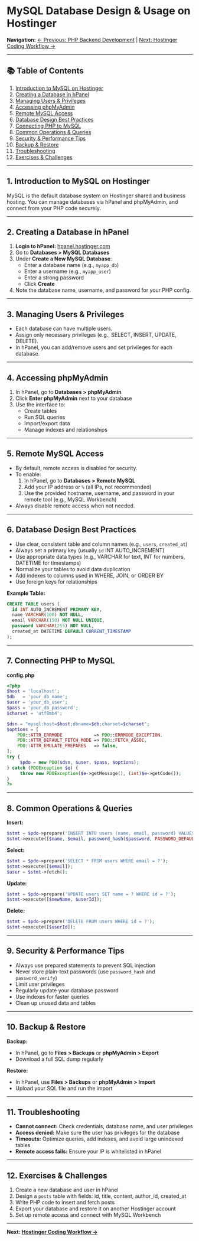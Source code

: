# MySQL Database Design & Usage on Hostinger

**Navigation:** [← Previous: PHP Backend Development](04-php-backend-development.md) | [Next: Hostinger Coding Workflow →](06-hostinger-coding-workflow.md)

---

## 📚 Table of Contents

1. [Introduction to MySQL on Hostinger](#introduction-to-mysql-on-hostinger)
2. [Creating a Database in hPanel](#creating-a-database-in-hpanel)
3. [Managing Users & Privileges](#managing-users--privileges)
4. [Accessing phpMyAdmin](#accessing-phpmyadmin)
5. [Remote MySQL Access](#remote-mysql-access)
6. [Database Design Best Practices](#database-design-best-practices)
7. [Connecting PHP to MySQL](#connecting-php-to-mysql)
8. [Common Operations & Queries](#common-operations--queries)
9. [Security & Performance Tips](#security--performance-tips)
10. [Backup & Restore](#backup--restore)
11. [Troubleshooting](#troubleshooting)
12. [Exercises & Challenges](#exercises--challenges)

---

## 1. Introduction to MySQL on Hostinger

MySQL is the default database system on Hostinger shared and business hosting. You can manage databases via hPanel and phpMyAdmin, and connect from your PHP code securely.

---

## 2. Creating a Database in hPanel

1. **Login to hPanel:** [hpanel.hostinger.com](https://hpanel.hostinger.com)
2. Go to **Databases > MySQL Databases**
3. Under **Create a New MySQL Database**:
   - Enter a database name (e.g., `myapp_db`)
   - Enter a username (e.g., `myapp_user`)
   - Enter a strong password
   - Click **Create**
4. Note the database name, username, and password for your PHP config.

---

## 3. Managing Users & Privileges

- Each database can have multiple users.
- Assign only necessary privileges (e.g., SELECT, INSERT, UPDATE, DELETE).
- In hPanel, you can add/remove users and set privileges for each database.

---

## 4. Accessing phpMyAdmin

1. In hPanel, go to **Databases > phpMyAdmin**
2. Click **Enter phpMyAdmin** next to your database
3. Use the interface to:
   - Create tables
   - Run SQL queries
   - Import/export data
   - Manage indexes and relationships

---

## 5. Remote MySQL Access

- By default, remote access is disabled for security.
- To enable:
  1. In hPanel, go to **Databases > Remote MySQL**
  2. Add your IP address or `%` (all IPs, not recommended)
  3. Use the provided hostname, username, and password in your remote tool (e.g., MySQL Workbench)
- Always disable remote access when not needed.

---

## 6. Database Design Best Practices

- Use clear, consistent table and column names (e.g., `users`, `created_at`)
- Always set a primary key (usually `id` INT AUTO_INCREMENT)
- Use appropriate data types (e.g., VARCHAR for text, INT for numbers, DATETIME for timestamps)
- Normalize your tables to avoid data duplication
- Add indexes to columns used in WHERE, JOIN, or ORDER BY
- Use foreign keys for relationships

**Example Table:**
```sql
CREATE TABLE users (
  id INT AUTO_INCREMENT PRIMARY KEY,
  name VARCHAR(100) NOT NULL,
  email VARCHAR(150) NOT NULL UNIQUE,
  password VARCHAR(255) NOT NULL,
  created_at DATETIME DEFAULT CURRENT_TIMESTAMP
);
```

---

## 7. Connecting PHP to MySQL

**config.php**
```php
<?php
$host = 'localhost';
$db   = 'your_db_name';
$user = 'your_db_user';
$pass = 'your_db_password';
$charset = 'utf8mb4';

$dsn = "mysql:host=$host;dbname=$db;charset=$charset";
$options = [
    PDO::ATTR_ERRMODE            => PDO::ERRMODE_EXCEPTION,
    PDO::ATTR_DEFAULT_FETCH_MODE => PDO::FETCH_ASSOC,
    PDO::ATTR_EMULATE_PREPARES   => false,
];
try {
     $pdo = new PDO($dsn, $user, $pass, $options);
} catch (PDOException $e) {
     throw new PDOException($e->getMessage(), (int)$e->getCode());
}
?>
```

---

## 8. Common Operations & Queries

**Insert:**
```php
$stmt = $pdo->prepare('INSERT INTO users (name, email, password) VALUES (?, ?, ?)');
$stmt->execute([$name, $email, password_hash($password, PASSWORD_DEFAULT)]);
```

**Select:**
```php
$stmt = $pdo->prepare('SELECT * FROM users WHERE email = ?');
$stmt->execute([$email]);
$user = $stmt->fetch();
```

**Update:**
```php
$stmt = $pdo->prepare('UPDATE users SET name = ? WHERE id = ?');
$stmt->execute([$newName, $userId]);
```

**Delete:**
```php
$stmt = $pdo->prepare('DELETE FROM users WHERE id = ?');
$stmt->execute([$userId]);
```

---

## 9. Security & Performance Tips

- Always use prepared statements to prevent SQL injection
- Never store plain-text passwords (use `password_hash` and `password_verify`)
- Limit user privileges
- Regularly update your database password
- Use indexes for faster queries
- Clean up unused data and tables

---

## 10. Backup & Restore

**Backup:**
- In hPanel, go to **Files > Backups** or **phpMyAdmin > Export**
- Download a full SQL dump regularly

**Restore:**
- In hPanel, use **Files > Backups** or **phpMyAdmin > Import**
- Upload your SQL file and run the import

---

## 11. Troubleshooting

- **Cannot connect:** Check credentials, database name, and user privileges
- **Access denied:** Make sure the user has privileges for the database
- **Timeouts:** Optimize queries, add indexes, and avoid large unindexed tables
- **Remote access fails:** Ensure your IP is whitelisted in hPanel

---

## 12. Exercises & Challenges

1. Create a new database and user in hPanel
2. Design a `posts` table with fields: id, title, content, author_id, created_at
3. Write PHP code to insert and fetch posts
4. Export your database and restore it on another Hostinger account
5. Set up remote access and connect with MySQL Workbench

---

**Next: [Hostinger Coding Workflow →](06-hostinger-coding-workflow.md)** 